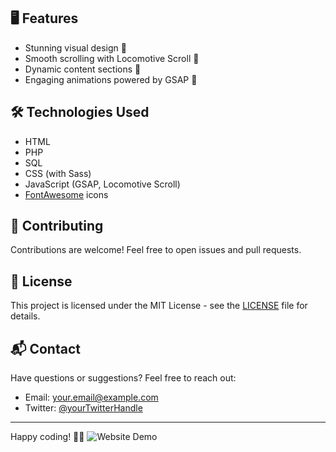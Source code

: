 
## 🖥️ Features

- Stunning visual design 🎨
- Smooth scrolling with Locomotive Scroll 🔄
- Dynamic content sections 📜
- Engaging animations powered by GSAP 🌟

## 🛠️ Technologies Used

- HTML
- PHP
- SQL
- CSS (with Sass)
- JavaScript (GSAP, Locomotive Scroll)
- [FontAwesome](https://fontawesome.com/) icons


## 🤝 Contributing

Contributions are welcome! Feel free to open issues and pull requests.

## 📝 License

This project is licensed under the MIT License - see the [LICENSE](LICENSE) file for details.

## 📬 Contact

Have questions or suggestions? Feel free to reach out:
- Email: your.email@example.com
- Twitter: [@yourTwitterHandle](https://twitter.com/yourTwitterHandle)

---

Happy coding! 🚀✨
![Website Demo](https://i.gifer.com/PT7a.gifv)


```


